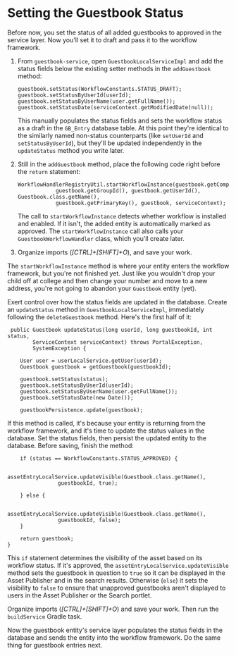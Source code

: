 # Setting the Guestbook Status 

Before now, you set the status of all added guestbooks to approved in the
service layer. Now you'll set it to draft and pass it to the workflow framework. 

1.  From `guestbook-service`, open `GuestbookLocalServiceImpl` and add the
    status fields below the existing setter methods in the `addGuestbook`
    method:

        guestbook.setStatus(WorkflowConstants.STATUS_DRAFT);
        guestbook.setStatusByUserId(userId);
        guestbook.setStatusByUserName(user.getFullName());
        guestbook.setStatusDate(serviceContext.getModifiedDate(null));

    This manually populates the status fields and sets the workflow status as
    a draft in the `GB_Entry` database table. At this point they're identical to
    the similarly named non-status counterparts (like `setUserId` and
    `setStatusByUserId`), but they'll be updated independently in the
    `updateStatus` method you write later.

2.  Still in the `addGuestbook` method, place the following code right before
    the `return` statement:

        WorkflowHandlerRegistryUtil.startWorkflowInstance(guestbook.getCompanyId(), 
                    guestbook.getGroupId(), guestbook.getUserId(), Guestbook.class.getName(), 
                    guestbook.getPrimaryKey(), guestbook, serviceContext);

    The call to `startWorkflowInstance` detects whether workflow is installed
    and enabled. If it isn't, the added entity is automatically marked as
    approved. The `startWorkflowInstance` call also calls your
    `GuestbookWorkflowHandler` class, which you'll create later. 

3.  Organize imports (*[CTRL]+[SHIFT]+O*), and save your work.

The `startWorkflowInstance` method is where your entity enters the workflow
framework, but you're not finished yet. Just like you wouldn't drop your child
off at college and then change your number and move to a new address, you're
not going to abandon your `Guestbook` entity (yet). 

Exert control over how the status fields are updated in the database.
Create an `updateStatus` method in `GuestbookLocalServiceImpl`, immediately
following the `deleteGuestbook` method. Here's the first half of it:

     public Guestbook updateStatus(long userId, long guestbookId, int status,
			ServiceContext serviceContext) throws PortalException,
			SystemException {

		User user = userLocalService.getUser(userId);
		Guestbook guestbook = getGuestbook(guestbookId);

		guestbook.setStatus(status);
		guestbook.setStatusByUserId(userId);
		guestbook.setStatusByUserName(user.getFullName());
		guestbook.setStatusDate(new Date());

		guestbookPersistence.update(guestbook);

If this method is called, it's because your entity is returning from the
workflow framework, and it's time to update the status values in the database.
Set the status fields, then persist the updated entity to the database. Before
saving, finish the method:

		if (status == WorkflowConstants.STATUS_APPROVED) {

			assetEntryLocalService.updateVisible(Guestbook.class.getName(),
					guestbookId, true);

		} else {

			assetEntryLocalService.updateVisible(Guestbook.class.getName(),
					guestbookId, false);
		}

		return guestbook;
	}

This `if` statement determines the visibility of the asset based on its workflow
status. If it's approved, the `assetEntryLocalService.updateVisible` method sets
the guestbook in question to `true` so it can be displayed in the Asset
Publisher and in the search results. Otherwise (`else`) it sets the visibility
to `false` to ensure that unapproved guestbooks aren't displayed to users in the
Asset Publisher or the Search portlet.

Organize imports (*[CTRL]+[SHIFT]+O*) and save your work. Then run the
`buildService` Gradle task.

Now the guestbook entity's service layer populates the status fields in the
database and sends the entity into the workflow framework. Do the same thing for
guestbook entries next.

